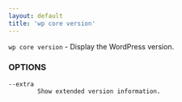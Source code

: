 ```yaml
---
layout: default
title: 'wp core version'
---
```


`wp core version` - Display the WordPress version.

### OPTIONS

	--extra
			Show extended version information.


